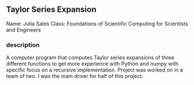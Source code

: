 ## Taylor Series Expansion

Name: Julia Sales
Class: Foundations of Scientific Computing for Scientists and Engineers

### description
A computer program that computes Taylor series expansions of three different functions to get more experience with Python and numpy with specific focus on a recursive implementation. Project was worked on in a team of two. I was the main driver for half of this project.